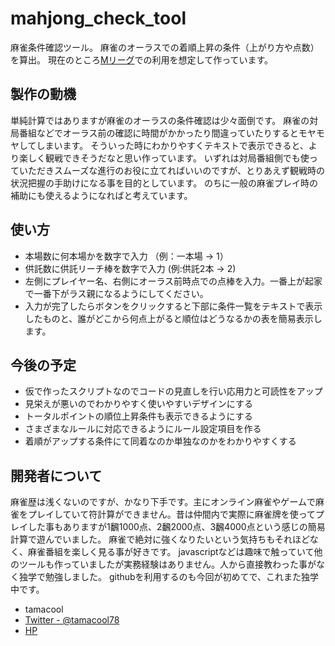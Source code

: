 # mahjong_check_tool
麻雀条件確認ツール。
麻雀のオーラスでの着順上昇の条件（上がり方や点数）を算出。
現在のところ[Mリーグ](https://m-league.jp/)での利用を想定して作っています。

## 製作の動機
単純計算ではありますが麻雀のオーラスの条件確認は少々面倒です。
麻雀の対局番組などでオーラス前の確認に時間がかかったり間違っていたりするとモヤモヤしてしまいます。
そういった時にわかりやすくテキストで表示できると、より楽しく観戦できそうだなと思い作っています。
いずれは対局番組側でも使っていただきスムーズな進行のお役に立てればいいのですが、とりあえず観戦時の状況把握の手助けになる事を目的としています。
のちに一般の麻雀プレイ時の補助にも使えるようになればと考えています。

## 使い方
- 本場数に何本場かを数字で入力 （例：一本場 → 1）
- 供託数に供託リーチ棒を数字で入力 (例:供託2本 → 2)
- 左側にプレイヤー名、右側にオーラス前時点での点棒を入力。一番上が起家で一番下がラス親になるようにしてください。
- 入力が完了したらボタンをクリックすると下部に条件一覧をテキストで表示したものと、誰がどこから何点上がると順位はどうなるかの表を簡易表示します。

## 今後の予定
- 仮で作ったスクリプトなのでコードの見直しを行い応用力と可読性をアップ
- 見栄えが悪いのでわかりやすく使いやすいデザインにする
- トータルポイントの順位上昇条件も表示できるようにする
- さまざまなルールに対応できるようにルール設定項目を作る
- 着順がアップする条件にて同着なのか単独なのかをわかりやすくする

## 開発者について
麻雀歴は浅くないのですが、かなり下手です。主にオンライン麻雀やゲームで麻雀をプレイしていて符計算ができません。昔は仲間内で実際に麻雀牌を使ってプレイした事もありますが1飜1000点、2飜2000点、3飜4000点という感じの簡易計算で遊んでいました。
麻雀で絶対に強くなりたいという気持ちもそれほどなく、麻雀番組を楽しく見る事が好きです。
javascriptなどは趣味で触っていて他のツールも作っていましたが実務経験はありません。人から直接教わった事がなく独学で勉強しました。
githubを利用するのも今回が初めてで、これまた独学中です。

- tamacool
- [Twitter - @tamacool78](https://twitter.com/tamacool78)
- [HP](https://tamacool.com)
